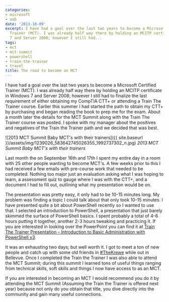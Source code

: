 ```yaml
---
categories:
- microsoft
- oob
date: '2013-10-09'
excerpt: I have had a goal over the last two years to become a Microsoft Certified
  Trainer (MCT). I was already half way there by holding an MCITP certificate in Windows
  7 and Server 2008; however I still had...
tags:
- mct
- mct-summit
- powershell
- train-the-trainer
- travel
title: The road to become an MCT
---
```


I have had a goal over the last two years to become a Microsoft Certified Trainer (MCT). I was already half way there by holding an MCITP certificate in Windows 7 and Server 2008; however I still had to finalize the last requirement of either obtaining my CompTIA CTT+ or attending a Train The Trainer course. Earlier this summer I had started the path to obtain my CTT+ by purchasing and began reading the book to prep me for the exam. About a month later the details for the MCT Summit along with the Train The Trainer course was posted. I spoke with my manager about the positives and negatives of the Train the Trainer path and we decided that was best.

![2013 MCT Summit Baby MCT's with their trainers]({{ site.baseurl }}/assets/img/1239026_583642745026355_1992737302_n.jpg)
*2013 MCT Summit Baby MCT's with their trainers*

Last month the on September 16th and 17th I spent my entire day in a room with 25 other people wanting to become MCT's. A few weeks prior to this I had received a few emails with pre-course work that needed to be completed. Nothing too major just an evaluation asking what I was hoping to learn, a assessment quiz to gauge where I was with the CTT+, and a document I had to fill out, outlining what my presentation would be on.

<!--more-->

The presentation was pretty easy, it only had to be 10-15 minutes long. My problem was finding a topic I could talk about that only took 10-15 minutes. I have presented quite a bit about PowerShell recently so I wanted to use that. I selected an introduction to PowerShell, a presentation that just barely skimmed the surface of PowerShell basics. I spent probably a total of 4-6 hours putting it together, another 2-3 hours tweaking and practicing it. If you are interested in looking over the PowerPoint you can find it at [Train The Trainer Presentation – Introduction to Basic Administration with PowerShell v3](http://mattblogsit.com/windows/train-the-trainer-presentation-introduction-to-basic-administration-with-powershell-v3).

It was an exhausting two days; but well worth it. I got to meet a ton of new people and catch up with some old friends in [#TheKrewe](http://www.iamkrewe.org/) while out in Bellevue. Once I completed the Train the Trainer I was also able to attend the MCT Summit; during this summit I learned tons of useful things ranging from technical skills, soft skills and things I now have access to as an MCT.

If you are interested in becoming an MCT I would recommend you do it by attending the MCT Summit (Assuming the Train the Trainer is offered next year) because not only do you obtain that title, you dive directly into the community and gain many useful connections.